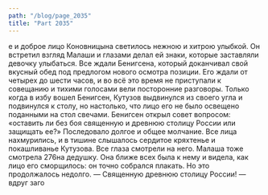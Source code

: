 ```yaml
---
path: "/blog/page_2035"
title: "Part 2035"
---
```


е и доброе лицо Коновницына светилось нежною и хитрою улыбкой. Он встретил взгляд Малаши и глазами делал ей знаки, которые заставляли девочку улыбаться.
Все ждали Бенигсена, который доканчивал свой вкусный обед под предлогом нового осмотра позиции. Его ждали от четырех до шести часов, и во всё это время не приступали к совещанию и тихими голосами вели посторонние разговоры.
Только когда в избу вошел Бенигсен, Кутузов выдвинулся из своего угла и подвинулся к столу, но настолько, что лицо его не было освещено поданными на стол свечами.
Бенигсен открыл совет вопросом: «оставить ли без боя священную и древнюю столицу России или защищать ее?» Последовало долгое и общее молчание. Все лица нахмурились, и в тишине слышалось сердитое кряхтенье и покашливанье Кутузова. Все глаза смотрели на него. Малаша тоже смотрела 276на дедушку. Она ближе всех была к нему и видела, как лицо его сморщилось: он точно собрался плакать. Но это продолжалось недолго.
— Священную древнюю столицу России! — вдруг заго
